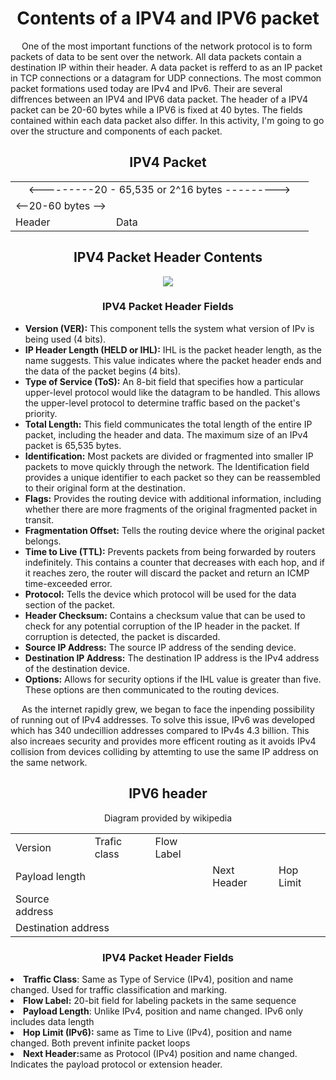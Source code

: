 <h1 align = "center">Contents of a IPV4 and IPV6 packet</h1>
<p>&emsp;
One of the most important functions of the network protocol is to form packets of data to be sent over the network. All data packets contain a destination IP within their header. A data packet is refferd to as an IP packet in TCP connections or a datagram for UDP connections. The most common packet formations used today are IPv4 and IPv6. Their are several diffrences between an IPV4 and IPV6 data packet. The header of a IPV4 packet can be 20-60 bytes while a IPV6 is fixed at 40 bytes. The fields contained within each data packet also differ. In this activity, I'm going to go over the structure and components of each packet.
</p>

<h2 align="center">IPV4 Packet</h2>
<table align= "center"  >
  <tr ><td colspan = "2" align="center"> <---------20 - 65,535 or 2^16 bytes ---------></td></tr>
  <tr><td colspan = "1"> <--20-60 bytes --></td></tr>
  <tr ><td >Header</td><td width = "300px" >Data</td></tr>
</table>

<h2 align="center">IPV4 Packet Header Contents</h2>
<p align="center">
<img  src = "https://imgs.search.brave.com/shQuGTnETGn-LzECs5kBfFvGd0Bwy4CMARAUWa24GYo/rs:fit:500:0:0:0/g:ce/aHR0cHM6Ly93d3cu/aXB4by5jb20vYXBw/L3VwbG9hZHMvMjAy/Mi8wOC9JUHY0LXBh/Y2tldC1oZWFkZXIu/cG5n">
</p>
<h3 align="center">IPV4 Packet Header Fields</h2>
<ul>
  <li><b>Version (VER):</b> This component tells the system what version of IPv is being used (4 bits).</li>
  <li><b>IP Header Length (HELD or IHL):</b> IHL is the packet header length, as the name suggests. This value indicates where the packet header ends and the data of the packet begins (4 bits).</li>
  <li><b>Type of Service (ToS):</b> An 8-bit field that specifies how a particular upper-level protocol would like the datagram to be handled. This allows the upper-level protocol to determine traffic based on the packet's priority.</li>
  <li><b>Total Length:</b> This field communicates the total length of the entire IP packet, including the header and data. The maximum size of an IPv4 packet is 65,535 bytes.</li>
  <li><b>Identification:</b> Most packets are divided or fragmented into smaller IP packets to move quickly through the network. The Identification field provides a unique identifier to each packet so they can be reassembled to their original form at the destination.</li>
  <li><b>Flags:</b> Provides the routing device with additional information, including whether there are more fragments of the original fragmented packet in transit.</li>
  <li><b>Fragmentation Offset:</b> Tells the routing device where the original packet belongs.</li>
  <li><b>Time to Live (TTL):</b> Prevents packets from being forwarded by routers indefinitely. This contains a counter that decreases with each hop, and if it reaches zero, the router will discard the packet and return an ICMP time-exceeded error.</li>
  <li><b>Protocol:</b> Tells the device which protocol will be used for the data section of the packet.</li>
  <li><b>Header Checksum:</b> Contains a checksum value that can be used to check for any potential corruption of the IP header in the packet. If corruption is detected, the packet is discarded.</li>
  <li><b>Source IP Address:</b> The source IP address of the sending device.</li>
  <li><b>Destination IP Address:</b> The destination IP address is the IPv4 address of the destination device.</li>
  <li><b>Options:</b> Allows for security options if the IHL value is greater than five. These options are then communicated to the routing devices.</li>
</ul>
<p>&emsp;
  As the internet rapidly grew, we began to face the inpending possibility of running out of IPv4 addresses. To solve this issue, IPv6 was developed which has 340 undecillion addresses compared to IPv4s 4.3 billion. This also increaes security and provides more efficent routing as it avoids IPv4 collision from devices colliding by attemting to use the same IP address on the same network. 
</p>
<h2 align = "center">IPV6 header</h2>
<p align = "center">Diagram provided by wikipedia </b>
<table>
  <tr><td>Version</td><td>Trafic class</td><td colspan = "2">Flow Label</td></tr>
  <tr><td colspan = "4">Payload length<td>Next Header</td><td>Hop Limit</td></tr>
  <tr > <td>Source address </td></tr>
  <tr> <td colspan = "4" width = "300px">Destination address </td></tr>
</table>
  </p>
<h3 align="center">IPV4 Packet Header Fields</h2>
<li><b>Traffic Class</b>: Same as Type of Service (IPv4), position and name changed. Used for traffic classification and marking.</li>
<li><b>Flow Label:</b> 20-bit field for labeling packets in the same sequence</li>
<li><b>Payload Length</b>: Unlike IPv4, position and name changed. IPv6 only includes data length</li>
<li><b>Hop Limit (IPv6):</b> same as Time to Live (IPv4), position and name changed. Both prevent infinite packet loops</li>
<li><b>Next Header:</b>same as Protocol (IPv4)  position and name changed. Indicates the payload protocol or extension header.</li>


